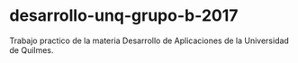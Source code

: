 # desarrollo-unq-grupo-b-2017
Trabajo practico de la materia Desarrollo de Aplicaciones de la Universidad de Quilmes.
